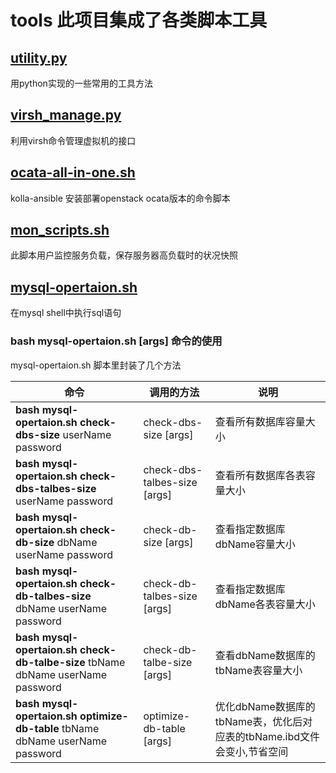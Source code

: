 # tools 此项目集成了各类脚本工具

## [utility.py](/utility.py)
用python实现的一些常用的工具方法

## [virsh_manage.py](/virsh_manage.py)
利用virsh命令管理虚拟机的接口

## [ocata-all-in-one.sh](/ocata-all-in-one.sh)
kolla-ansible 安装部署openstack ocata版本的命令脚本

## [mon_scripts.sh](mon_scripts.sh)
此脚本用户监控服务负载，保存服务器高负载时的状况快照

## [mysql-opertaion.sh](mysql-opertaion.sh)
在mysql shell中执行sql语句
### bash mysql-opertaion.sh [args] 命令的使用
mysql-opertaion.sh 脚本里封装了几个方法

命令 |   调用的方法  |   说明
------------ | ------------- | -------------
**bash mysql-opertaion.sh check-dbs-size** userName password | check-dbs-size [args] |  查看所有数据库容量大小
**bash mysql-opertaion.sh check-dbs-talbes-size** userName password | check-dbs-talbes-size [args] |  查看所有数据库各表容量大小
**bash mysql-opertaion.sh check-db-size** dbName userName password | check-db-size [args] |  查看指定数据库dbName容量大小
**bash mysql-opertaion.sh check-db-talbes-size** dbName userName password | check-db-talbes-size [args] |  查看指定数据库dbName各表容量大小
**bash mysql-opertaion.sh check-db-talbe-size** tbName dbName userName password | check-db-talbe-size [args] |  查看dbName数据库的tbName表容量大小
**bash mysql-opertaion.sh optimize-db-table** tbName dbName userName password | optimize-db-table [args] |  优化dbName数据库的tbName表，优化后对应表的tbName.ibd文件会变小,节省空间
